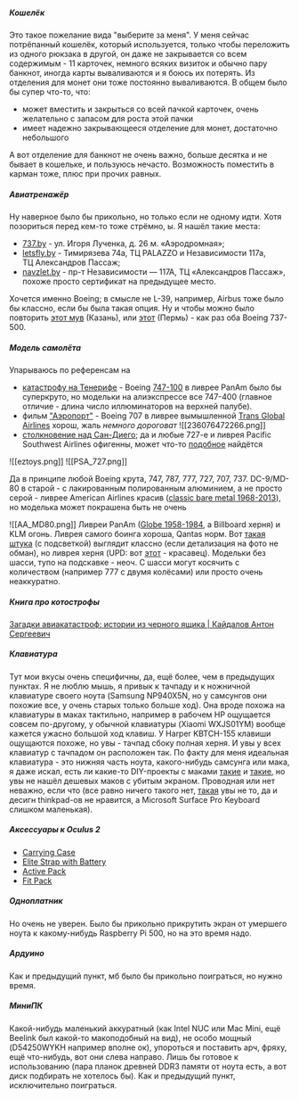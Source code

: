 ##### Кошелёк
Это такое пожелание вида "выберите за меня". У меня сейчас потрёпанный кошелёк, который используется, только чтобы переложить из одного рюкзака в другой, он даже не закрывается со всем содержимым - 11 карточек, немного всяких визиток и обычно пару банкнот, иногда карты вываливаются и я боюсь их потерять. Из отделения для монет они тоже постоянно вываливаются. В общем было бы супер что-то, что:

- может вместить и закрыться со всей пачкой карточек, очень желательно с запасом для роста этой пачки
- имеет надежно закрывающееся отделение для монет, достаточно небольшого

А вот отделение для банкнот не очень важно, больше десятка и не бывает в кошельке, и пользуюсь нечасто. Возможность поместить в карман тоже, плюс при прочих равных.
##### Авиатренажёр
Ну наверное было бы прикольно, но только если не одному идти. Хотя позориться перед кем-то тоже стрёмно, ы. Я нашёл такие места:

- [737.by](https://737.by/main/price.html) - ул. Игоря Лученка, д. 26 м. «Аэродромная»;
- [letsfly.by](https://letsfly.by/цены/) - Тимирязева 74а, ТЦ PALAZZO и Независимости 117а,  
ТЦ Александров Пассаж;
- [navzlet.by](https://navzlet.by/shop/aviatrenajer-boeing-737-ng/) - пр-т Независимости — 117А, ТЦ «Александров Пассаж», похоже просто сертификат на предыдущее место.

Хочется именно Boeing; в смысле не L-39, например, Airbus тоже было бы классно, если бы была такая опция. Ну и чтобы можно было повторить [этот мув](https://youtu.be/B4WkyvNOrW0?t=580) (Казань), или [этот](https://youtu.be/mPbd3oclDD4?t=651) (Пермь) - как раз оба Boeing 737-500.
##### Модель самолёта
Упарываюсь по референсам на

- [катастрофу на Тенерифе](https://ru.wikipedia.org/wiki/%D0%A1%D1%82%D0%BE%D0%BB%D0%BA%D0%BD%D0%BE%D0%B2%D0%B5%D0%BD%D0%B8%D0%B5_%D0%B2_%D0%B0%D1%8D%D1%80%D0%BE%D0%BF%D0%BE%D1%80%D1%82%D1%83_%D0%9B%D0%BE%D1%81-%D0%A0%D0%BE%D0%B4%D0%B5%D0%BE%D1%81) - Boeing [747-100](https://ru.wikipedia.org/wiki/Boeing_747#747-100) в ливрее PanAm было бы суперкруто, но модельки на алиэкспрессе все 747-400 (главное отличие - длина число иллюминаторов на верхней палубе).
- фильм ["Аэропорт"](https://en.wikipedia.org/wiki/Airport_(1970_film)) - Boeing 707 в ливрее вымышленной [Trans Global Airlines](https://www.ebay.com/itm/236076472266) хорош, жаль *немного дороговат*
![[236076472266.png]]
- [столкновение над Сан-Диего](https://ru.wikipedia.org/wiki/%D0%A1%D1%82%D0%BE%D0%BB%D0%BA%D0%BD%D0%BE%D0%B2%D0%B5%D0%BD%D0%B8%D0%B5_%D0%BD%D0%B0%D0%B4_%D0%A1%D0%B0%D0%BD-%D0%94%D0%B8%D0%B5%D0%B3%D0%BE); да и любые 727-е и ливрея Pacific Southwest Airlines офигенны, может что-то [подобное](https://www.eztoys.com/psa-pacific-southwest-airlines-boeing-727-100-n976ps-inflight-if721psa0523-scale-1-200.html) найдётся

![[eztoys.png]]
![[PSA_727.png]]

Да в принципе любой Boeing крута, 747, 787, 777, 727, 707, 737. DC-9/MD-80 в старой  - с лакированным полированным алюминием, а не просто серой - ливрее American Airlines красив ([classic bare metal 1968-2013](https://www.norebbo.com/american-airlines-livery/)), но моделька может покрашена быть не очень

![[AA_MD80.png]]
Ливреи PanAm ([Globe 1958-1984](https://www.norebbo.com/pan-am-livery/), а Billboard херня) и KLM огонь. Ливрея самого боинга хороша, Qantas норм.
Вот [такая штука](https://aliexpress.ru/item/1005008517965277.html?sku_id=12000045525227539) (с подсветкой) выглядит классно (если детализация на фото не обман), но ливрея херня (UPD: вот [этот](https://aliexpress.ru/item/1005008707757392.html?sku_id=12000046333437738) - красавец).
Модельки без шасси, тупо на подскавке - неоч. С шасси могут косячить с количеством (например 777 с двумя колёсами) или просто очень неаккуратно.
##### Книга про котострофы
[Загадки авиакатастроф: истории из черного ящика | Кайдалов Антон Сергеевич](https://ozon.by/product/zagadki-aviakatastrof-istorii-iz-chernogo-yashchika-kaydalov-anton-sergeevich-1699156080)
##### Клавиатура
Тут мои вкусы очень специфичны, да, ещё более, чем в предыдущих пунктах. Я не люблю мышь, я привык к тачпаду и к ножничной клавиатуре своего ноута (Samsung NP940X5N, но у самсунгов они похожие все, у очень старых только больше ход). Она вроде похожа на клавиатуры в маках тактильно, например в рабочем HP ощущается совсем по-другому, у обычной клавиатуры (Xiaomi WXJS01YM) вообще кажется ужасно большой ход клавиш. У Harper KBTCH-155 клавиши ощущаются похоже, но увы - тачпад сбоку полная херня. И увы у всех клавиатур с тачпадом он расположен так. По факту для меня идеальная клавиатура - это нижняя часть ноута, какого-нибудь самсунга или мака, я даже искал, есть ли какие-то DIY-проекты с маками [такие](https://hackaday.com/2018/12/04/teensy-liberates-the-thinkpad-keyboard/) и [такие](https://www.instructables.com/How-to-Make-a-USB-Laptop-Keyboard-Controller/), но увы не нашёл дешевых маков с убитым экраном. Проводная или нет неважно, если что (все равно ничего такого нет, [такая](https://www.lenovo.com/us/en/p/accessories-and-software/keyboards-and-mice/keyboards/0b47190) увы не то, да и десигн thinkpad-ов не нравится, а Microsoft Surface Pro Keyboard слишком маленькая).
##### Аксессуары к Oculus 2

- [Carrying Case](https://www.meta.com/quest/accessories/quest-2-carrying-case/)
- [Elite Strap with Battery](https://www.meta.com/quest/accessories/quest-2-elite-strap-battery/)
- [Active Pack](https://www.meta.com/quest/accessories/quest-2-active-pack/)
- [Fit Pack](https://www.meta.com/quest/accessories/quest-2-fit-pack/)

##### Одноплатник
Но очень не уверен. Было бы прикольно прикрутить экран от умершего ноута к какому-нибудь Raspberry Pi 500, но на это время надо.
##### Ардуино
Как и предыдущий пункт, мб было бы прикольно поиграться, но нужно время.
##### МиниПК
Какой-нибудь маленький аккуратный (как Intel NUC или Mac Mini, ещё Beelink был какой-то макоподобный на вид), не особо мощный (D54250WYKH например вполне ок), упороться и поставить арч, фряху, ещё что-нибудь, вот они слева направо. Лишь бы готовое к использованию (пара планок древней DDR3 памяти от ноута есть, а вот диск подбирать не хотелось бы). Как и предыдущий пункт, исключительно поиграться.

